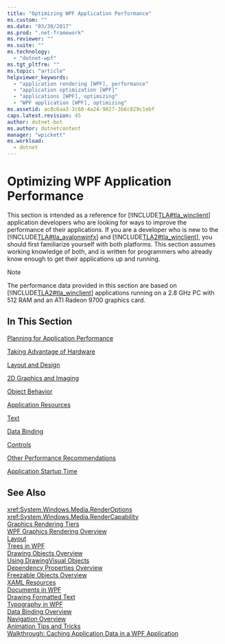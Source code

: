 ```yaml
---
title: "Optimizing WPF Application Performance"
ms.custom: ""
ms.date: "03/30/2017"
ms.prod: ".net-framework"
ms.reviewer: ""
ms.suite: ""
ms.technology: 
  - "dotnet-wpf"
ms.tgt_pltfrm: ""
ms.topic: "article"
helpviewer_keywords: 
  - "application rendering [WPF], performance"
  - "application optimization [WPF]"
  - "applications [WPF], optimizing"
  - "WPF application [WPF], optimizing"
ms.assetid: ac8c6aa3-3c68-4a24-9827-3b6c829c1ebf
caps.latest.revision: 45
author: dotnet-bot
ms.author: dotnetcontent
manager: "wpickett"
ms.workload: 
  - dotnet
---
```

# Optimizing WPF Application Performance
This section is intended as a reference for [!INCLUDE[TLA#tla_winclient](../../../../includes/tlasharptla-winclient-md.md)] application developers who are looking for ways to improve the performance of their applications. If you are a developer who is new to the [!INCLUDE[TLA#tla_avalonwinfx](../../../../includes/tlasharptla-avalonwinfx-md.md)] and [!INCLUDE[TLA2#tla_winclient](../../../../includes/tla2sharptla-winclient-md.md)], you should first familiarize yourself with both platforms. This section assumes working knowledge of both, and is written for programmers who already know enough to get their applications up and running.  
  
> [!NOTE]
>  The performance data provided in this section are based on [!INCLUDE[TLA2#tla_winclient](../../../../includes/tla2sharptla-winclient-md.md)] applications running on a 2.8 GHz PC with 512 RAM and an ATI Radeon 9700 graphics card.  
  
## In This Section  
 [Planning for Application Performance](../../../../docs/framework/wpf/advanced/planning-for-application-performance.md)  
  
 [Taking Advantage of Hardware](../../../../docs/framework/wpf/advanced/optimizing-performance-taking-advantage-of-hardware.md)  
  
 [Layout and Design](../../../../docs/framework/wpf/advanced/optimizing-performance-layout-and-design.md)  
  
 [2D Graphics and Imaging](../../../../docs/framework/wpf/advanced/optimizing-performance-2d-graphics-and-imaging.md)  
  
 [Object Behavior](../../../../docs/framework/wpf/advanced/optimizing-performance-object-behavior.md)  
  
 [Application Resources](../../../../docs/framework/wpf/advanced/optimizing-performance-application-resources.md)  
  
 [Text](../../../../docs/framework/wpf/advanced/optimizing-performance-text.md)  
  
 [Data Binding](../../../../docs/framework/wpf/advanced/optimizing-performance-data-binding.md)  
  
 [Controls](../../../../docs/framework/wpf/advanced/optimizing-performance-controls.md)  
  
 [Other Performance Recommendations](../../../../docs/framework/wpf/advanced/optimizing-performance-other-recommendations.md)  
  
 [Application Startup Time](../../../../docs/framework/wpf/advanced/application-startup-time.md)  
  
## See Also  
 <xref:System.Windows.Media.RenderOptions>  
 <xref:System.Windows.Media.RenderCapability>  
 [Graphics Rendering Tiers](../../../../docs/framework/wpf/advanced/graphics-rendering-tiers.md)  
 [WPF Graphics Rendering Overview](../../../../docs/framework/wpf/graphics-multimedia/wpf-graphics-rendering-overview.md)  
 [Layout](../../../../docs/framework/wpf/advanced/layout.md)  
 [Trees in WPF](../../../../docs/framework/wpf/advanced/trees-in-wpf.md)  
 [Drawing Objects Overview](../../../../docs/framework/wpf/graphics-multimedia/drawing-objects-overview.md)  
 [Using DrawingVisual Objects](../../../../docs/framework/wpf/graphics-multimedia/using-drawingvisual-objects.md)  
 [Dependency Properties Overview](../../../../docs/framework/wpf/advanced/dependency-properties-overview.md)  
 [Freezable Objects Overview](../../../../docs/framework/wpf/advanced/freezable-objects-overview.md)  
 [XAML Resources](../../../../docs/framework/wpf/advanced/xaml-resources.md)  
 [Documents in WPF](../../../../docs/framework/wpf/advanced/documents-in-wpf.md)  
 [Drawing Formatted Text](../../../../docs/framework/wpf/advanced/drawing-formatted-text.md)  
 [Typography in WPF](../../../../docs/framework/wpf/advanced/typography-in-wpf.md)  
 [Data Binding Overview](../../../../docs/framework/wpf/data/data-binding-overview.md)  
 [Navigation Overview](../../../../docs/framework/wpf/app-development/navigation-overview.md)  
 [Animation Tips and Tricks](../../../../docs/framework/wpf/graphics-multimedia/animation-tips-and-tricks.md)  
 [Walkthrough: Caching Application Data in a WPF Application](../../../../docs/framework/wpf/advanced/walkthrough-caching-application-data-in-a-wpf-application.md)
